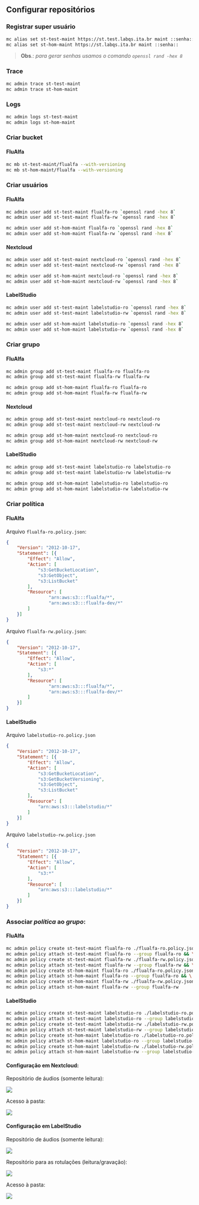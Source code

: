 ## Configurar repositórios

### Registrar super usuário 

```sh
mc alias set st-test-maint https://st.test.labqs.ita.br maint ::senha::
mc alias set st-hom-maint https://st.labqs.ita.br maint ::senha::
```

> **Obs**.: _para gerar senhas usamos o comando `openssl rand -hex 8`_

### Trace

```sh
mc admin trace st-test-maint
mc admin trace st-hom-maint
```

### Logs

```sh
mc admin logs st-test-maint
mc admin logs st-hom-maint
```

### Criar bucket

#### FluAlfa

```sh
mc mb st-test-maint/flualfa --with-versioning
mc mb st-hom-maint/flualfa --with-versioning
```

### Criar usuários

#### FluAlfa

```sh
mc admin user add st-test-maint flualfa-ro `openssl rand -hex 8`
mc admin user add st-test-maint flualfa-rw `openssl rand -hex 8`

mc admin user add st-hom-maint flualfa-ro `openssl rand -hex 8`
mc admin user add st-hom-maint flualfa-rw `openssl rand -hex 8`
```

#### Nextcloud

```sh
mc admin user add st-test-maint nextcloud-ro `openssl rand -hex 8`
mc admin user add st-test-maint nextcloud-rw `openssl rand -hex 8`

mc admin user add st-hom-maint nextcloud-ro `openssl rand -hex 8`
mc admin user add st-hom-maint nextcloud-rw `openssl rand -hex 8`
```

#### LabelStudio

```sh
mc admin user add st-test-maint labelstudio-ro `openssl rand -hex 8`
mc admin user add st-test-maint labelstudio-rw `openssl rand -hex 8`

mc admin user add st-hom-maint labelstudio-ro `openssl rand -hex 8`
mc admin user add st-hom-maint labelstudio-rw `openssl rand -hex 8`
```


### Criar grupo

#### FluAlfa

```sh
mc admin group add st-test-maint flualfa-ro flualfa-ro
mc admin group add st-test-maint flualfa-rw flualfa-rw

mc admin group add st-hom-maint flualfa-ro flualfa-ro
mc admin group add st-hom-maint flualfa-rw flualfa-rw
```

#### Nextcloud

```sh
mc admin group add st-test-maint nextcloud-ro nextcloud-ro
mc admin group add st-test-maint nextcloud-rw nextcloud-rw

mc admin group add st-hom-maint nextcloud-ro nextcloud-ro
mc admin group add st-hom-maint nextcloud-rw nextcloud-rw
```

#### LabelStudio

```sh
mc admin group add st-test-maint labelstudio-ro labelstudio-ro
mc admin group add st-test-maint labelstudio-rw labelstudio-rw

mc admin group add st-hom-maint labelstudio-ro labelstudio-ro
mc admin group add st-hom-maint labelstudio-rw labelstudio-rw
```


### Criar política

#### FluAlfa

Arquivo `flualfa-ro.policy.json`:

```json
{
    "Version": "2012-10-17",
    "Statement": [{
        "Effect": "Allow",
        "Action": [
            "s3:GetBucketLocation",
            "s3:GetObject",
            "s3:ListBucket"
        ],
        "Resource": [
                "arn:aws:s3:::flualfa/*",
                "arn:aws:s3:::flualfa-dev/*"
        ]
    }]
}
```

Arquivo `flualfa-rw.policy.json`:

```json
{
    "Version": "2012-10-17",
    "Statement": [{
        "Effect": "Allow",
        "Action": [
            "s3:*"
        ],
        "Resource": [
                "arn:aws:s3:::flualfa/*",
                "arn:aws:s3:::flualfa-dev/*"
        ]
    }]
}
```

#### LabelStudio

Arquivo `labelstudio-ro.policy.json`

```json
{
    "Version": "2012-10-17",
    "Statement": [{
        "Effect": "Allow",
        "Action": [
            "s3:GetBucketLocation",
            "s3:GetBucketVersioning",
            "s3:GetObject",
            "s3:ListBucket"
        ],
        "Resource": [
            "arn:aws:s3:::labelstudio/*"
        ]
    }]
}
```

Arquivo `labelstudio-rw.policy.json`

```json
{
    "Version": "2012-10-17",
    "Statement": [{
        "Effect": "Allow",
        "Action": [
            "s3:*"
        ],
        "Resource": [
            "arn:aws:s3:::labelstudio/*"
        ]
    }]
}
```


### Associar _política_ ao _grupo_:

#### FluAlfa

```sh
mc admin policy create st-test-maint flualfa-ro ./flualfa-ro.policy.json && \
mc admin policy attach st-test-maint flualfa-ro --group flualfa-ro && \
mc admin policy create st-test-maint flualfa-rw ./flualfa-rw.policy.json && \
mc admin policy attach st-test-maint flualfa-rw --group flualfa-rw && \
mc admin policy create st-hom-maint flualfa-ro ./flualfa-ro.policy.json && \
mc admin policy attach st-hom-maint flualfa-ro --group flualfa-ro && \
mc admin policy create st-hom-maint flualfa-rw ./flualfa-rw.policy.json && \
mc admin policy attach st-hom-maint flualfa-rw --group flualfa-rw
```

#### LabelStudio

```sh
mc admin policy create st-test-maint labelstudio-ro ./labelstudio-ro.policy.json && \
mc admin policy attach st-test-maint labelstudio-ro --group labelstudio-ro && \
mc admin policy create st-test-maint labelstudio-rw ./labelstudio-rw.policy.json && \
mc admin policy attach st-test-maint labelstudio-rw --group labelstudio-rw && \
mc admin policy create st-hom-maint labelstudio-ro ./labelstudio-ro.policy.json && \
mc admin policy attach st-hom-maint labelstudio-ro --group labelstudio-ro && \
mc admin policy create st-hom-maint labelstudio-rw ./labelstudio-rw.policy.json && \
mc admin policy attach st-hom-maint labelstudio-rw --group labelstudio-rw
```

#### Configuração em Nextcloud:

Repositório de áudios (somente leitura):

![](../images/st/flualfa-nextcloud-st.png)

Acesso à pasta:

![](../images/st/flualfa-nextcloud-st-share.png)


#### Configuração em LabelStudio

Repositório de áudios (somente leitura):

![](../images/st/flualfa-labelstudio-st.png)

Repositório para as rotulações (leitura/gravação):

![](../images/st/labelstudio-st.png)

Acesso à pasta:

![](../images/st/flualfa-labelstudio-share.png)

